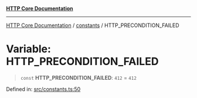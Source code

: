 [**HTTP Core Documentation**](../../README.md)

***

[HTTP Core Documentation](../../README.md) / [constants](../README.md) / HTTP\_PRECONDITION\_FAILED

# Variable: HTTP\_PRECONDITION\_FAILED

> `const` **HTTP\_PRECONDITION\_FAILED**: `412` = `412`

Defined in: [src/constants.ts:50](https://github.com/stonemjs/http-core/blob/38177eda1505fdb30323b11ec31ef2a0f0840267/src/constants.ts#L50)
